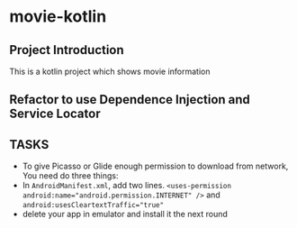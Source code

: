# movie-kotlin

## Project Introduction
This is a kotlin project which shows movie information

## Refactor to use Dependence Injection and Service Locator

## TASKS
* To give Picasso or Glide enough permission to download from network, You need do three things:
* In `AndroidManifest.xml`, add two lines. `<uses-permission android:name="android.permission.INTERNET" />` and `android:usesCleartextTraffic="true"`
* delete your app in emulator and install it the next round
